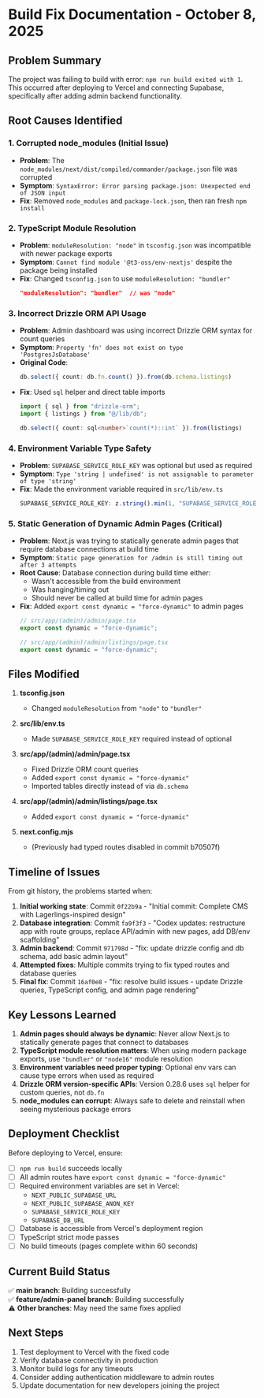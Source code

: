 # Build Fix Documentation - October 8, 2025

## Problem Summary
The project was failing to build with error: `npm run build exited with 1`. This occurred after deploying to Vercel and connecting Supabase, specifically after adding admin backend functionality.

## Root Causes Identified

### 1. **Corrupted node_modules** (Initial Issue)
- **Problem**: The `node_modules/next/dist/compiled/commander/package.json` file was corrupted
- **Symptom**: `SyntaxError: Error parsing package.json: Unexpected end of JSON input`
- **Fix**: Removed `node_modules` and `package-lock.json`, then ran fresh `npm install`

### 2. **TypeScript Module Resolution** 
- **Problem**: `moduleResolution: "node"` in `tsconfig.json` was incompatible with newer package exports
- **Symptom**: `Cannot find module '@t3-oss/env-nextjs'` despite the package being installed
- **Fix**: Changed `tsconfig.json` to use `moduleResolution: "bundler"`
  ```json
  "moduleResolution": "bundler"  // was "node"
  ```

### 3. **Incorrect Drizzle ORM API Usage**
- **Problem**: Admin dashboard was using incorrect Drizzle ORM syntax for count queries
- **Symptom**: `Property 'fn' does not exist on type 'PostgresJsDatabase'`
- **Original Code**:
  ```typescript
  db.select({ count: db.fn.count() }).from(db.schema.listings)
  ```
- **Fix**: Used `sql` helper and direct table imports
  ```typescript
  import { sql } from "drizzle-orm";
  import { listings } from "@/lib/db";
  
  db.select({ count: sql<number>`count(*)::int` }).from(listings)
  ```

### 4. **Environment Variable Type Safety**
- **Problem**: `SUPABASE_SERVICE_ROLE_KEY` was optional but used as required
- **Symptom**: `Type 'string | undefined' is not assignable to parameter of type 'string'`
- **Fix**: Made the environment variable required in `src/lib/env.ts`
  ```typescript
  SUPABASE_SERVICE_ROLE_KEY: z.string().min(1, "SUPABASE_SERVICE_ROLE_KEY is required for admin features")
  ```

### 5. **Static Generation of Dynamic Admin Pages** (Critical)
- **Problem**: Next.js was trying to statically generate admin pages that require database connections at build time
- **Symptom**: `Static page generation for /admin is still timing out after 3 attempts`
- **Root Cause**: Database connection during build time either:
  - Wasn't accessible from the build environment
  - Was hanging/timing out
  - Should never be called at build time for admin pages
- **Fix**: Added `export const dynamic = "force-dynamic"` to admin pages
  ```typescript
  // src/app/(admin)/admin/page.tsx
  export const dynamic = "force-dynamic";
  
  // src/app/(admin)/admin/listings/page.tsx
  export const dynamic = "force-dynamic";
  ```

## Files Modified

1. **tsconfig.json**
   - Changed `moduleResolution` from `"node"` to `"bundler"`

2. **src/lib/env.ts**
   - Made `SUPABASE_SERVICE_ROLE_KEY` required instead of optional

3. **src/app/(admin)/admin/page.tsx**
   - Fixed Drizzle ORM count queries
   - Added `export const dynamic = "force-dynamic"`
   - Imported tables directly instead of via `db.schema`

4. **src/app/(admin)/admin/listings/page.tsx**
   - Added `export const dynamic = "force-dynamic"`

5. **next.config.mjs**
   - (Previously had typed routes disabled in commit b70507f)

## Timeline of Issues

From git history, the problems started when:
1. **Initial working state**: Commit `0f22b9a` - "Initial commit: Complete CMS with Lagerlings-inspired design"
2. **Database integration**: Commit `fa9f3f3` - "Codex updates: restructure app with route groups, replace API/admin with new pages, add DB/env scaffolding"
3. **Admin backend**: Commit `971798d` - "fix: update drizzle config and db schema, add basic admin layout"
4. **Attempted fixes**: Multiple commits trying to fix typed routes and database queries
5. **Final fix**: Commit `16af0e8` - "fix: resolve build issues - update Drizzle queries, TypeScript config, and admin page rendering"

## Key Lessons Learned

1. **Admin pages should always be dynamic**: Never allow Next.js to statically generate pages that connect to databases
2. **TypeScript module resolution matters**: When using modern package exports, use `"bundler"` or `"node16"` module resolution
3. **Environment variables need proper typing**: Optional env vars can cause type errors when used as required
4. **Drizzle ORM version-specific APIs**: Version 0.28.6 uses `sql` helper for custom queries, not `db.fn`
5. **node_modules can corrupt**: Always safe to delete and reinstall when seeing mysterious package errors

## Deployment Checklist

Before deploying to Vercel, ensure:

- [ ] `npm run build` succeeds locally
- [ ] All admin routes have `export const dynamic = "force-dynamic"`
- [ ] Required environment variables are set in Vercel:
  - `NEXT_PUBLIC_SUPABASE_URL`
  - `NEXT_PUBLIC_SUPABASE_ANON_KEY`
  - `SUPABASE_SERVICE_ROLE_KEY`
  - `SUPABASE_DB_URL`
- [ ] Database is accessible from Vercel's deployment region
- [ ] TypeScript strict mode passes
- [ ] No build timeouts (pages complete within 60 seconds)

## Current Build Status

✅ **main branch**: Building successfully  
✅ **feature/admin-panel branch**: Building successfully  
⚠️ **Other branches**: May need the same fixes applied

## Next Steps

1. Test deployment to Vercel with the fixed code
2. Verify database connectivity in production
3. Monitor build logs for any timeouts
4. Consider adding authentication middleware to admin routes
5. Update documentation for new developers joining the project


